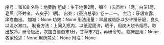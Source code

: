 序号：18188
名称：地黄散
组成：生干地黄2两，细辛（去苗叶）1两，白芷1两，皂荚（不蚛者，去皮子）1两。
出处：《圣济总录》卷一二一。
主治：牙龈宣露，痒疼血出。
加减：None
功效：None
用法用量：早晨或临卧以少许揩牙龈，良久以温水漱口。
制备方法：上同入瓶内，以纸泥固济，晒干，用炭火烧令烟尽，取出放冷，研令极细，次加白僵蚕末1分，甘草末2钱，再研令匀。
临床应用：None
各家论述：None
用药禁忌：None
附注：None

